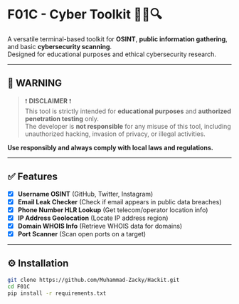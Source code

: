 # F01C - Cyber Toolkit 🕵️‍♂️🔍

A versatile terminal-based toolkit for **OSINT**, **public information gathering**, and basic **cybersecurity scanning**.  
Designed for educational purposes and ethical cybersecurity research.

---

## 🚨 WARNING

> ❗ **DISCLAIMER** ❗  
> This tool is strictly intended for **educational purposes** and **authorized penetration testing** only.  
> The developer is **not responsible** for any misuse of this tool, including unauthorized hacking, invasion of privacy, or illegal activities.

**Use responsibly and always comply with local laws and regulations.**

---

## ✅ Features

- [x] **Username OSINT** (GitHub, Twitter, Instagram)
- [x] **Email Leak Checker** (Check if email appears in public data breaches)
- [x] **Phone Number HLR Lookup** (Get telecom/operator location info)
- [x] **IP Address Geolocation** (Locate IP address region)
- [x] **Domain WHOIS Info** (Retrieve WHOIS data for domains)
- [x] **Port Scanner** (Scan open ports on a target)

---

## ⚙️ Installation 

```bash
git clone https://github.com/Muhammad-Zacky/Hackit.git
cd F01C
pip install -r requirements.txt
